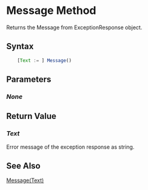 # Message Method
Returns the Message from ExceptionResponse object.

## Syntax
```javascript
	[Text := ] Message()
```

## Parameters
### *None*

## Return Value
### *Text*
Error message of the exception response as string.

## See Also
[Message(Text)](./message2.md)<br />
